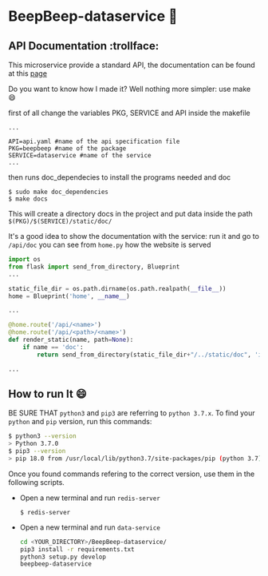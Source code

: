 # BeepBeep-dataservice :runner:

## API Documentation :trollface:

This microservice provide a standard API, the documentation can be found at this [page](https://mfranceschi6.github.io/BeepBeep-dataservice)

Do you want to know how I made it? Well nothing more simpler: use make :smile:

first of all change the variables PKG, SERVICE and API inside the makefile

```
...

API=api.yaml #name of the api specification file
PKG=beepbeep #name of the package
SERVICE=dataservice #name of the service
...

```

then runs doc_dependecies to install the programs needed
and doc

```
$ sudo make doc_dependencies
$ make docs
```

This will create a directory docs in the project and put data inside the path `$(PKG)/$(SERVICE)/static/doc/`

It's a good idea to show the documentation with the service: run it and go to `/api/doc` you can see from `home.py` how the website is served

```python
import os
from flask import send_from_directory, Blueprint
...

static_file_dir = os.path.dirname(os.path.realpath(__file__))
home = Blueprint('home', __name__)

...

@home.route('/api/<name>')
@home.route('/api/<path>/<name>')
def render_static(name, path=None):
    if name == 'doc':
        return send_from_directory(static_file_dir+"/../static/doc", 'index.html')

...
```



## How to run It :smile:

BE SURE THAT `python3` and `pip3` are referring to `python 3.7.x`.
To find your `python` and `pip` version, run this commands:

```bash
$ python3 --version
> Python 3.7.0
$ pip3 --version
> pip 18.0 from /usr/local/lib/python3.7/site-packages/pip (python 3.7)
```


Once you found commands refering to the correct version, use them in the following scripts.

- Open a new terminal and run `redis-server`

  `$ redis-server`

- Open a new terminal and run `data-service`

  ```bash
  cd <YOUR_DIRECTORY>/BeepBeep-dataservice/
  pip3 install -r requirements.txt
  python3 setup.py develop
  beepbeep-dataservice
  ```
